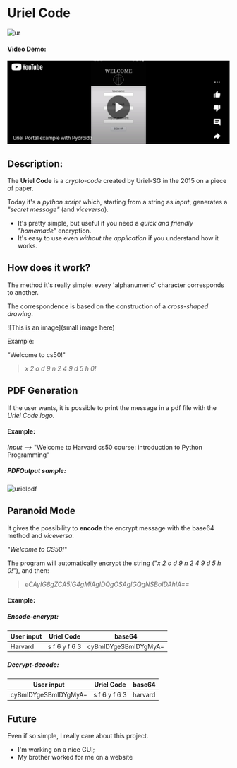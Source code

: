 # Uriel Code

![ur](https://user-images.githubusercontent.com/65650311/203441187-50a04764-b993-4c06-bb5a-aa6b65c1bc24.jpg)


#### Video Demo:

[![Watch the video](https://raw.githubusercontent.com/Uriel-SG/Uriel-Portal/main/example.jpg)](https://youtu.be/8EHYuSfHobg)

## Description:

The **Uriel Code** is a *crypto-code* created by Uriel-SG in the 2015 on a piece of paper.

Today it's a *python script* which, starting from a string as *input*, generates a *"secret message"* (and *viceversa*).

- It's pretty simple, but useful if you need a *quick and friendly "homemade"* encryption.
- It's easy to use even *without the application* if you understand how it works.


## How does it work?

The method it's really simple: every 'alphanumeric' character corresponds to another.

The correspondence is based on the construction of a *cross-shaped drawing*.

![This is an image](small image here)

Example:

"Welcome to cs50!"

> *x 2 o d 9 n 2   4 9   d 5 h 0!*


## PDF Generation

If the user wants, it is possible to print the message in a pdf file with the *Uriel Code logo*.

#### Example:

*Input* --> "Welcome to Harvard cs50 course: introduction to Python Programming"

##### *PDFOutput sample*:

![urielpdf](https://user-images.githubusercontent.com/65650311/203441129-db1d2c74-1dd2-48a4-a826-5419601e00f7.jpg)


## Paranoid Mode

It gives the possibility to **encode** the encrypt message with the base64 method and *viceversa*.



"*Welcome to CS50!*"

The program will automatically encrypt the string ("*x 2 o d 9 n 2   4 9   d 5 h 0!*"), and then:

> *eCAyIG8gZCA5IG4gMiAgIDQgOSAgIGQgNSBoIDAhIA==*

#### Example:
##### *Encode-encrypt:*

|  **User input**  |   **Uriel Code**   |       **base64**         |
| ------------- | -------------  | -------------------- |
|    Harvard     | s f 6 y f 6 3  | cyBmIDYgeSBmIDYgMyA= |

##### *Decrypt-decode:*

|  **User input**  |   **Uriel Code**   |       **base64**         |
| ------------- | -------------  | -------------------- |
|   cyBmIDYgeSBmIDYgMyA=     | s f 6 y f 6 3  | harvard |

## Future

Even if so simple, I really care about this project.

- I'm working on a nice GUI;
- My brother worked for me on a website
